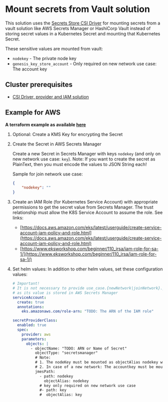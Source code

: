 # Mount secrets from Vault solution

This solution uses the [Secrets Store CSI Driver](https://secrets-store-csi-driver.sigs.k8s.io/concepts.html) for mounting secrets from a vault solution like AWS Secrets Manager or HashiCorp Vault instead of storing secret values in a Kubernetes Secret and mounting that Kubernetes Secret.

These sensitive values are mounted from vault:

- `nodekey` - The private node key
- `genesis_key_store_account` - Only required on new network use case: The account key

## Cluster prerequisites

- [CSI Driver, provider and IAM solution](./../../../../docs/secrets_store_csi_driver_provider/README.md)

## Example for AWS

**A terraform example as available [here](aws.tf)**

1. Optional: Create a KMS Key for encrypting the Secret
2. Create the Secret in AWS Secrets Manager

    Create a new Secret in Secrets Manager with keys `nodekey` (and only on new network use case: `key`). Note: If you want to create the secret as PlainText, then you must encode the values to JSON String each!

    Sample for join network use case:

    ```json
    {
        "nodekey": ""
    }
    ```

3. Create an IAM Role (for Kubernetes Service Account) with appropriate permissions to get the secret value from Secrets Manager. The trust relationship must allow the K8S Service Account to assume the role. See links:

    - [https://docs.aws.amazon.com/eks/latest/userguide/create-service-account-iam-policy-and-role.html](https://docs.aws.amazon.com/eks/latest/userguide/create-service-account-iam-policy-and-role.html)
    - [https://www.eksworkshop.com/beginner/110_irsa/iam-role-for-sa-1/](https://www.eksworkshop.com/beginner/110_irsa/iam-role-for-sa-1/)

4. Set helm values: In addition to other helm values, set these configuration values:

    ```yaml
    # Important!
    # It is not necessary to provide use_case.{newNetwork|joinNetwork}.plugin_data_secrets anymore
    # as its value is stored in AWS Secrets Manager
    serviceAccount:
      create: true
      annotations:
        eks.amazonaws.com/role-arn: "TODO: The ARN of the IAM role"

    secretProviderClass:
      enabled: true
      spec:
        provider: aws
        parameters:
          objects: |
            - objectName: "TODO: ARN or Name of Secret"
              objectType: "secretsmanager"
              # Note:
              # 1. The nodeKey must be mounted as objectAlias nodekey with path nodekey.
              # 2. In case of a new network: The accountkey must be mounted as objectAlias key with path key.
              jmesPath: 
                - path: nodekey
                  objectAlias: nodekey
                # key only required on new network use case
                #- path: key
                #  objectAlias: key

    ```
